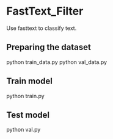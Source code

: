 # FastText_Filter
Use fasttext to classify text.

## Preparing the dataset
python train_data.py
python val_data.py

## Train model
python train.py

## Test model
python val.py
